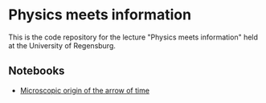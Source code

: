 # Physics meets information

This is the code repository for the lecture "Physics meets information" held at the University of Regensburg.

## Notebooks



- [Microscopic origin of the arrow of time](https://colab.research.google.com/github/markusschmitt/physics_meets_info/blob/main/arrow_of_time.ipynb)

